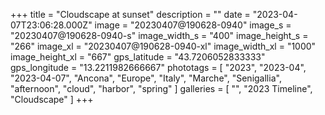+++
title = "Cloudscape at sunset"
description = ""
date = "2023-04-07T23:06:28.000Z"
image = "20230407@190628-0940"
image_s = "20230407@190628-0940-s"
image_width_s = "400"
image_height_s = "266"
image_xl = "20230407@190628-0940-xl"
image_width_xl = "1000"
image_height_xl = "667"
gps_latitude = "43.7206052833333"
gps_longitude = "13.2211982666667"
phototags = [ "2023", "2023-04", "2023-04-07", "Ancona", "Europe", "Italy", "Marche", "Senigallia", "afternoon", "cloud", "harbor", "spring" ]
galleries = [ "", "2023 Timeline", "Cloudscape" ]
+++
